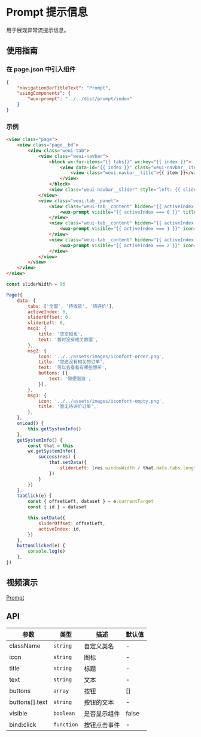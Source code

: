 # Prompt 提示信息

用于展现异常流提示信息。

## 使用指南

### 在 page.json 中引入组件

```json
{
    "navigationBarTitleText": "Prompt",
    "usingComponents": {
        "wux-prompt": "../../dist/prompt/index"
    }
}
```

### 示例

```html
<view class="page">
    <view class="page__bd">
        <view class="weui-tab">
            <view class="weui-navbar">
                <block wx:for-items="{{ tabs}}" wx:key="{{ index }}">
                    <view data-id="{{ index }}" class="weui-navbar__item {{ activeIndex == index ? 'weui-bar__item_on' : '' }}" bindtap="tabClick">
                        <view class="weui-navbar__title">{{ item }}</view>
                    </view>
                </block>
                <view class="weui-navbar__slider" style="left: {{ sliderLeft }}px; transform: translateX({{ sliderOffset }}px); -webkit-transform: translateX({{ sliderOffset }}px);"></view>
            </view>
            <view class="weui-tab__panel">
                <view class="weui-tab__content" hidden="{{ activeIndex !== 0 }}">
                    <wux-prompt visible="{{ activeIndex === 0 }}" title="{{ msg1.title }}" text="{{ msg1.text }}" />
                </view>
                <view class="weui-tab__content" hidden="{{ activeIndex !== 1 }}">
                    <wux-prompt visible="{{ activeIndex === 1 }}" icon="{{ msg2.icon }}" title="{{ msg2.title }}" text="{{ msg2.text }}" buttons="{{ msg2.buttons }}" bind:click="buttonClicked" />
                </view>
                <view class="weui-tab__content" hidden="{{ activeIndex !== 2 }}">
                    <wux-prompt visible="{{ activeIndex === 2 }}" icon="{{ msg3.icon }}" title="{{ msg3.title }}" />
                </view>
            </view>
        </view>
    </view>
</view>
```

```js
const sliderWidth = 96

Page({
    data: {
        tabs: ['全部', '待收货', '待评价'],
        activeIndex: 0,
        sliderOffset: 0,
        sliderLeft: 0,
        msg1: {
            title: '空空如也',
            text: '暂时没有相关数据',
        },
        msg2: {
            icon: '../../assets/images/iconfont-order.png',
            title: '您还没有相关的订单',
            text: '可以去看看有哪些想买',
            buttons: [{
                text: '随便逛逛',
            }],
        },
        msg3: {
            icon: '../../assets/images/iconfont-empty.png',
            title: '暂无待评价订单',
        },
    },
    onLoad() {
        this.getSystemInfo()
    },
    getSystemInfo() {
        const that = this
        wx.getSystemInfo({
            success(res) {
                that.setData({
                    sliderLeft: (res.windowWidth / that.data.tabs.length - sliderWidth) / 2,
                })
            }
        })
    },
    tabClick(e) {
        const { offsetLeft, dataset } = e.currentTarget
        const { id } = dataset

        this.setData({
            sliderOffset: offsetLeft,
            activeIndex: id,
        })
    },
    buttonClicked(e) {
        console.log(e)
    },
})
```

## 视频演示

[Prompt](./_media/prompt.mp4 ':include :type=iframe width=375px height=667px')

## API

| 参数 | 类型 | 描述 | 默认值 |
| --- | --- | --- | --- |
| className | <code>string</code> | 自定义类名 | - |
| icon | <code>string</code> | 图标 | - |
| title | <code>string</code> | 标题 | - |
| text | <code>string</code> | 文本 | - |
| buttons | <code>array</code> | 按钮 | [] |
| buttons[].text | <code>string</code> | 按钮的文本 | - |
| visible | <code>boolean</code> | 是否显示组件 | false |
| bind:click | <code>function</code> | 按钮点击事件 | - |